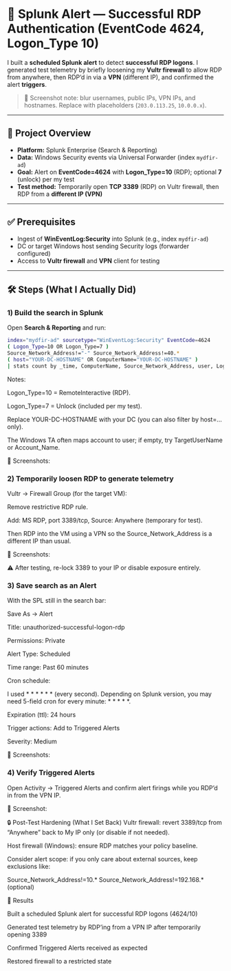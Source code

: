 # 🚨 Splunk Alert — Successful RDP Authentication (EventCode 4624, Logon_Type 10)

I built a **scheduled Splunk alert** to detect **successful RDP logons**. I generated test telemetry by briefly loosening my **Vultr firewall** to allow RDP from anywhere, then RDP’d in via a **VPN** (different IP), and confirmed the alert **triggers**.

> 🔐 Screenshot note: blur usernames, public IPs, VPN IPs, and hostnames. Replace with placeholders (`203.0.113.25`, `10.0.0.x`).

---

## 📌 Project Overview
- **Platform:** Splunk Enterprise (Search & Reporting)
- **Data:** Windows Security events via Universal Forwarder (index `mydfir-ad`)
- **Goal:** Alert on **EventCode=4624** with **Logon_Type=10** (RDP); optional **7** (unlock) per my test
- **Test method:** Temporarily open **TCP 3389** (RDP) on Vultr firewall, then RDP from a **different IP (VPN)**

---

## ✅ Prerequisites
- Ingest of **WinEventLog:Security** into Splunk (e.g., index `mydfir-ad`)
- DC or target Windows host sending Security logs (forwarder configured)
- Access to **Vultr firewall** and **VPN** client for testing

---

## 🛠️ Steps (What I Actually Did)

### 1) Build the search in Splunk
Open **Search & Reporting** and run:

```bash
index="mydfir-ad" sourcetype="WinEventLog:Security" EventCode=4624
( Logon_Type=10 OR Logon_Type=7 )
Source_Network_Address!="-" Source_Network_Address!=40.*
( host="YOUR-DC-HOSTNAME" OR ComputerName="YOUR-DC-HOSTNAME" )
| stats count by _time, ComputerName, Source_Network_Address, user, Logon_Type

```
Notes:

Logon_Type=10 = RemoteInteractive (RDP).

Logon_Type=7 = Unlock (included per my test).

Replace YOUR-DC-HOSTNAME with your DC (you can also filter by host=… only).

The Windows TA often maps account to user; if empty, try TargetUserName or Account_Name.

📸 Screenshots:


### 2) Temporarily loosen RDP to generate telemetry
Vultr → Firewall Group (for the target VM):

Remove restrictive RDP rule.

Add: MS RDP, port 3389/tcp, Source: Anywhere (temporary for test).

Then RDP into the VM using a VPN so the Source_Network_Address is a different IP than usual.

📸 Screenshots:



⚠️ After testing, re-lock 3389 to your IP or disable exposure entirely.

### 3) Save search as an Alert
With the SPL still in the search bar:

Save As → Alert

Title: unauthorized-successful-logon-rdp

Permissions: Private

Alert Type: Scheduled

Time range: Past 60 minutes

Cron schedule:

I used * * * * * * (every second). Depending on Splunk version, you may need 5-field cron for every minute: * * * * *.

Expiration (ttl): 24 hours

Trigger actions: Add to Triggered Alerts

Severity: Medium

📸 Screenshots:



### 4) Verify Triggered Alerts
Open Activity → Triggered Alerts and confirm alert firings while you RDP’d in from the VPN IP.

📸 Screenshot:

🔒 Post-Test Hardening (What I Set Back)
Vultr firewall: revert 3389/tcp from “Anywhere” back to My IP only (or disable if not needed).

Host firewall (Windows): ensure RDP matches your policy baseline.

Consider alert scope: if you only care about external sources, keep exclusions like:

Source_Network_Address!=10.* Source_Network_Address!=192.168.* (optional)

🏁 Results

Built a scheduled Splunk alert for successful RDP logons (4624/10)

Generated test telemetry by RDP’ing from a VPN IP after temporarily opening 3389

Confirmed Triggered Alerts received as expected

Restored firewall to a restricted state
